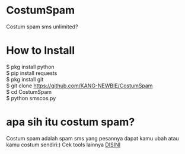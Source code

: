 # CostumSpam
Costum spam sms unlimited?

# How to Install
$ pkg install python<br>$ pip install requests<br>$ pkg install git<br>$ git clone https://github.com/KANG-NEWBIE/CostumSpam<br>$ cd CostumSpam<br>$ python smscos.py

# apa sih itu costum spam?
Costum spam adalah spam sms yang pesannya dapat kamu ubah atau kamu costum sendiri:)
Cek tools lainnya <a href="https://github.com/KANG-NEWBIE?tab=repositories">DISINI</a>
